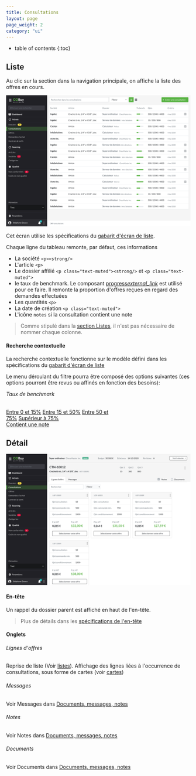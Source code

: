 ```yaml
---
title: Consultations
layout: page
page_weight: 2
category: "ui"
---
```

* table of contents
{:toc}

## Liste ##

Au clic sur la section dans la navigation principale, on affiche la liste des offres en cours.

![ecran](assets/images/7.1-consultations.png)

Cet écran utilise les spécifications du [gabarit d'écran de liste](gabarits.listes.html).

Chaque ligne du tableau remonte, par défaut, ces informations
- La société `<p><strong/>`
- L'article `<p>`
- Le dossier affilié `<p class="text-muted"><strong/>` et `<p class="text-muted">`
- le taux de benchmark. Le composant [progress<i class="ico">external_link</i>](https://getbootstrap.com/docs/4.5/components/progress/) est utilisé pour ce faire. Il remonte la proportion d'offres reçues en regard des demandes effectuées
- Les quantités `<p>`
- La date de création `<p class="text-muted">`
- L'icône `notes` si la consultation contient une note

> Comme stipulé dans la [section Listes](gabarits.listes.html), il n'est pas nécessaire de nommer chaque colonne.

#### Recherche contextuelle ####
La recherche contextuelle fonctionne sur le modèle défini dans les spécifications du [gabarit d'écran de liste](gabarits.listes.html#zone-de-recherchefiltrage-et-actions-principales)

Le menu déroulant du filtre pourra être composé des options suivantes (ces options pourront être revus ou affinés en fonction des besoins):

<div class="dropdown-menu" style="position: static;display: block; float: none; margin-bottom: 1rem;width:18rem;">
  <h6 class="dropdown-header" style="margin-top:0;">Taux de benchmark</h6>
  <a class="dropdown-item" href="#">Entre 0 et 15%</a>
  <a class="dropdown-item" href="#">Entre 15 et 50%</a>
  <a class="dropdown-item" href="#">Entre 50 et 75%</a>
    <a class="dropdown-item" href="#">Supérieur à 75%</a>
  <div class="dropdown-divider"></div>
  <a class="dropdown-item" href="#">Contient une note</a>
</div>


## Détail ##

![ecran](assets/images/7.2-consultation.png)

#### En-tête ####

Un rappel du dossier parent est affiché en haut de l'en-tête.

> Plus de détails dans les [spécifications de l'en-tête](gabarits.details#informations-dun-élément-parent)

#### Onglets ####

###### Lignes d'offres ######

Reprise de liste (Voir [listes](gabarits.listes.html)). Affichage des lignes liées à l'occurrence de consultations, sous forme de cartes (voir [cartes](comp.cartes-offres.html))

###### Messages ######

Voir Messages dans [Documents, messages, notes](comp.docs-messages-notes.html)

###### Notes ######

Voir Notes dans [Documents, messages, notes](comp.docs-messages-notes.html)

###### Documents ######

Voir Documents dans [Documents, messages, notes](comp.docs-messages-notes.html)
